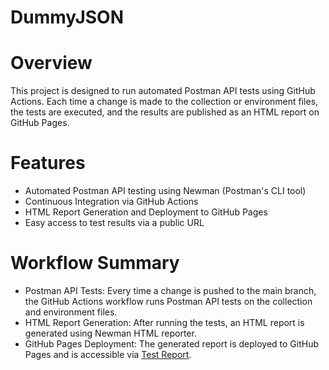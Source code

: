 # DummyJSON

# Overview
This project is designed to run automated Postman API tests using GitHub Actions. Each time a change is made to the collection or environment files, the tests are executed, and the results are published as an HTML report on GitHub Pages.

# Features
- Automated Postman API testing using Newman (Postman's CLI tool)
- Continuous Integration via GitHub Actions
- HTML Report Generation and Deployment to GitHub Pages
- Easy access to test results via a public URL

# Workflow Summary
- Postman API Tests: Every time a change is pushed to the main branch, the GitHub Actions workflow runs Postman API tests on the collection and environment files.
- HTML Report Generation: After running the tests, an HTML report is generated using Newman HTML reporter.
- GitHub Pages Deployment: The generated report is deployed to GitHub Pages and is accessible via [Test Report](https://mojisolaaao.github.io/DummyJSON/report.html).

